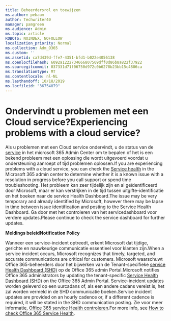 ```yaml
---
title: Beheerdersrol en toewijzen
ms.author: pebaum
author: Techwriter40
manager: pamgreen
ms.audience: Admin
ms.topic: article
ROBOTS: NOINDEX, NOFOLLOW
localization_priority: Normal
ms.collection: Adm_O365
ms.custom: ''
ms.assetid: ca7d439d-ffe7-4351-bfd1-b022e4056138
ms.openlocfilehash: 6092a1222734666807509dff0d86b8a822f37922
ms.sourcegitcommit: 037331d71f06750d972c0b6278b23bb15c4806ca
ms.translationtype: MT
ms.contentlocale: nl-NL
ms.lasthandoff: 10/18/2019
ms.locfileid: "36754079"
---
```

# <a name="experiencing-problems-with-a-cloud-service"></a><span data-ttu-id="a53ae-102">Ondervindt u problemen met een Cloud service?</span><span class="sxs-lookup"><span data-stu-id="a53ae-102">Experiencing problems with a cloud service?</span></span>

<span data-ttu-id="a53ae-103">Als u problemen met een Cloud service ondervindt, u de status van de [service](https://admin.microsoft.com/AdminPortal/Home#/servicehealth) in het microsoft 365 Admin Center om te bepalen of het is een bekend probleem met een oplossing die wordt uitgevoerd voordat u ondersteuning aanroept of tijd problemen oplossen.</span><span class="sxs-lookup"><span data-stu-id="a53ae-103">If you are experiencing problems with a cloud service, you can check the [Service health](https://admin.microsoft.com/AdminPortal/Home#/servicehealth) in the Microsoft 365 admin center to determine whether it is a known issue with a resolution in progress before you call support or spend time troubleshooting.</span></span> <span data-ttu-id="a53ae-104">Het probleem kan zeer tijdelijk zijn en al geïdentificeerd door Microsoft, maar er kan verstrijken in de tijd tussen uitgifte-identificatie en het boeken naar de service Health Dashboard.</span><span class="sxs-lookup"><span data-stu-id="a53ae-104">The issue may be very temporary and already identified by Microsoft, however there may be lapse in time between issue identification and posting to the Service Health Dashboard.</span></span> <span data-ttu-id="a53ae-105">Ga door met het controleren van het servicedashboard voor verdere updates.</span><span class="sxs-lookup"><span data-stu-id="a53ae-105">Please continue to check the service dashboard for further updates.</span></span>

<span data-ttu-id="a53ae-106">**Meldings beleid**</span><span class="sxs-lookup"><span data-stu-id="a53ae-106">**Notification Policy**</span></span>

<span data-ttu-id="a53ae-107">Wanneer een service-incident optreedt, erkent Microsoft dat tijdige, gerichte en nauwkeurige communicatie essentieel voor klanten zijn.</span><span class="sxs-lookup"><span data-stu-id="a53ae-107">When a service incident occurs, Microsoft recognizes that timely, targeted, and accurate communications are critical for customers.</span></span> <span data-ttu-id="a53ae-108">Microsoft waarschuwt Office 365-beheerders door het bijwerken van de Tenant-specifieke [service Health Dashboard (SHD)](https://admin.microsoft.com/AdminPortal/Home#/servicehealth) op de Office 365 admin Portal.</span><span class="sxs-lookup"><span data-stu-id="a53ae-108">Microsoft notifies Office 365 administrators by updating the tenant-specific [Service Health Dashboard (SHD)](https://admin.microsoft.com/AdminPortal/Home#/servicehealth) on the Office 365 Admin Portal.</span></span> <span data-ttu-id="a53ae-109">Service-incident updates worden geleverd op een uurcadans of, als een andere cadans vereist is, het zal worden vermeld in de SHD communicatie boeken.</span><span class="sxs-lookup"><span data-stu-id="a53ae-109">Service incident updates are provided on an hourly cadence or, if a different cadence is required, it will be stated in the SHD communication posting.</span></span> <span data-ttu-id="a53ae-110">Zie voor meer informatie, [Office 365 service Health controleren](https://docs.microsoft.com/office365/enterprise/view-service-health).</span><span class="sxs-lookup"><span data-stu-id="a53ae-110">For more info, see [How to check Office 365 Service Health](https://docs.microsoft.com/office365/enterprise/view-service-health).</span></span>

